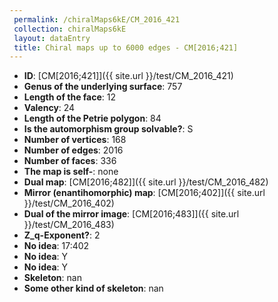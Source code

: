 ```yaml
--- 
 permalink: /chiralMaps6kE/CM_2016_421 
 collection: chiralMaps6kE
 layout: dataEntry
 title: Chiral maps up to 6000 edges - CM[2016;421]
---
```


- **ID**: [CM[2016;421]]({{ site.url }}/test/CM_2016_421)
- **Genus of the underlying surface**: 757
- **Length of the face**: 12
- **Valency**: 24
- **Length of the Petrie polygon**: 84
- **Is the automorphism group solvable?**: S
- **Number of vertices**: 168
- **Number of edges**: 2016
- **Number of faces**: 336
- **The map is self-**: none
- **Dual map**: [CM[2016;482]]({{ site.url }}/test/CM_2016_482)
- **Mirror (enantihomorphic) map**: [CM[2016;402]]({{ site.url }}/test/CM_2016_402)
- **Dual of the mirror image**: [CM[2016;483]]({{ site.url }}/test/CM_2016_483)
- **Z_q-Exponent?**: 2
- **No idea**:  17:402
- **No idea**: Y
- **No idea**: Y
- **Skeleton**: nan
- **Some other kind of skeleton**: nan

